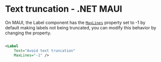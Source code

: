 # Text truncation - .NET MAUI

On MAUI, the Label component has the [`MaxLines`](https://learn.microsoft.com/en-us/dotnet/maui/user-interface/controls/label#display-a-specific-number-of-lines) property set to -1 by default making labels not being truncated, you can modify this behavior by changing the property.

```xml

<Label
    Text="Avoid text truncation"
    MaxLines="-1" />
    
```
